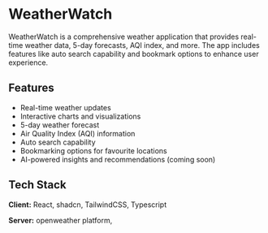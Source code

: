 
# WeatherWatch

WeatherWatch is a comprehensive weather application that provides real-time weather data, 5-day forecasts, AQI index, and more. The app includes features like auto search capability and bookmark options to enhance user experience.


## Features

- Real-time weather updates
- Interactive charts and visualizations
- 5-day weather forecast
- Air Quality Index (AQI) information
- Auto search capability
- Bookmarking options for favourite locations
- AI-powered insights and recommendations (coming soon)


## Tech Stack

**Client:** React, shadcn, TailwindCSS, Typescript

**Server:** openweather platform, 

